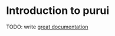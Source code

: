 # Introduction to purui

TODO: write [great documentation](http://jacobian.org/writing/what-to-write/)
